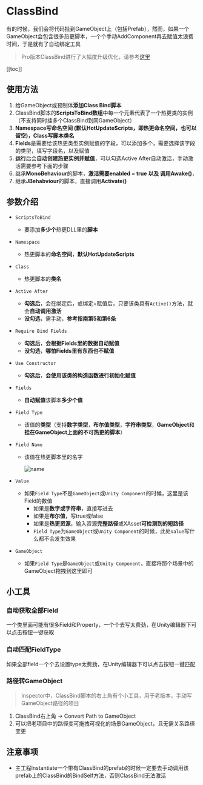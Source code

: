 # ClassBind

有的时候，我们会将代码挂到GameObject上（包括Prefab），然而，如果一个GameObject会包含很多热更脚本，一个个手动AddComponent再去赋值太浪费时间，于是就有了自动绑定工具

> Pro版本ClassBind进行了大幅度升级优化，请参考[这里](/../pro/ClassBind.md)

[[toc]]



## 使用方法

1. 给GameObject或预制体**添加Class Bind脚本**
2. ClassBind脚本的**ScriptsToBind数组**中每一个元素代表了一个热更类的实例（不支持同时挂多个ClassBind到同GameObject）
3. **Namespace写命名空间 (默认HotUpdateScripts，即热更命名空间，也可以留空)，Class写脚本类名**
4. **Fields**是需要给该热更类型实例赋值的字段，可以添加多个，需要选择该字段的类型，填写字段名，以及赋值
5. **运行**后会**自动创建热更实例并赋值**，可以勾选Active After自动激活，手动激活需要参考下面的步骤
6. 继承**MonoBehaviour**的脚本，**激活需要enabled = true 以及 调用Awake()**，
7. 继承**JBehabviour**的脚本，直接调用**Activate()**

## 参数介绍

- ```ScriptsToBind```

  - 要添加**多少个**热更DLL里的**脚本**

- ```Namespace```

  - 热更脚本的**命名空间**，**默认HotUpdateScripts**

- ```Class```

  - 热更脚本的**类名**

- ```Active After```

  - **勾选后**，会在绑定后，或绑定+赋值后，只要该类具有```Active()```方法，就会**自动调用激活**
  - **没勾选**，需手动，**参考指南第5和第6条**

- ```Require Bind Fields```

  - **勾选后**，**会根据Fields里的数据自动赋值**
  - **没勾选**，**哪怕Fields里有东西也不赋值**

- ```Use Constructor```

  - **勾选后**，**会使用该类的构造函数进行初始化赋值**

- ```Fields```

  - **自动赋值**该脚本**多少个值**

- ```Field Type```

  - 该值的**类型**（支持**数字类型**，**布尔值类型**，**字符串类型**，**GameObject**和**挂在GameObject上面的不可热更的脚本**）

- ```Field Name```

  - 该值在热更脚本里的名字

    ![name](https://s1.ax1x.com/2020/09/05/wEyk9K.png)

- ```Value```

  - 如果```Field Type```不是```GameObject```或```Unity Component```的时候，这里是该Field的数值
    - 如果是**数字或字符串**，直接写进去
    - 如果是**布尔值**，写true或false
    - 如果是**热更资源**，输入资源**完整路径**或XAsset**可检测到的短路径**
    - ```Field Type```为```GameObject```或```Unity Component```的时候，此处```Value```写什么都不会发生效果

- ```GameObject```

  - 如果```Field Type```是```GameObject```或```Unity Component```，直接将那个场景中的GameObject拖拽到这里即可


## 小工具

### 自动获取全部Field

一个类里面可能有很多Field和Property，一个个去写太费劲，在Unity编辑器下可以点击按钮一键获取

### 自动匹配FieldType

如果全部field一个个去设置type太费劲，在Unity编辑器下可以点击按钮一键匹配

### 路径转GameObject

> Inspector中，ClassBind脚本的右上角有个小工具，用于老版本，手动写GameObject路径的项目

1. ClassBind右上角 -> Convert Path to GameObject
2. 可以把老项目中的路径变可拖拽可视化的场景GameObject，且无需关系路径变更



## 注意事项

- 主工程Instantiate一个带有ClassBind的prefab的时候一定要去手动调用该prefab上的ClassBind的BindSelf方法，否则ClassBind无法激活